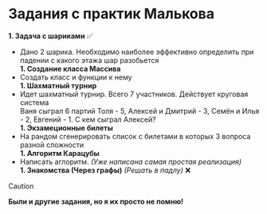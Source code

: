 # Задания с практик Малькова  
**1. Задача с шариками** ✅  
   - Дано 2 шарика. Необходимо наиболее эффективно определить при падении с какого этажа шар разобьется  
**1. Создание класса Массива**  
   - Создать класс и функции к нему  
**1. Шахматный турнир**  
   - Идет шахматный турнир. Всего 7 участников. Действует круговая система  
     Ваня сыграл 6 партий Толя - 5, Алексей и Дмитрий - 3, Семён и Илья - 2, Евгений - 1. С кем сыграл Алексей?  
**1. Экзамеционные билеты**  
   - На рандом сгенерировать список с билетами в которых 3 вопроса разной сложности  
**1. Алгоритм Карацубы**  
   - Написать аглоритм. *(Уже написана самая простая реализация)*  
**1. Знакомства (Через графы)** *(Решать в падлу)* ❌  

> [!CAUTION]
> **Были и другие задания, но я их просто не помню!**
